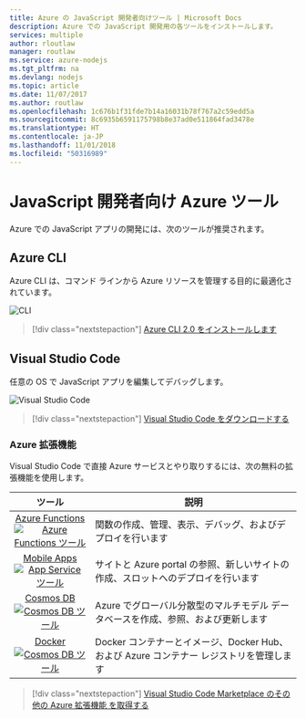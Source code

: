 ```yaml
---
title: Azure の JavaScript 開発者向けツール | Microsoft Docs
description: Azure での JavaScript 開発用の各ツールをインストールします。
services: multiple
author: rloutlaw
manager: routlaw
ms.service: azure-nodejs
ms.tgt_pltfrm: na
ms.devlang: nodejs
ms.topic: article
ms.date: 11/07/2017
ms.author: routlaw
ms.openlocfilehash: 1c676b1f31fde7b14a16031b78f767a2c59edd5a
ms.sourcegitcommit: 8c6935b6591175798b8e37ad0e511864fad3478e
ms.translationtype: HT
ms.contentlocale: ja-JP
ms.lasthandoff: 11/01/2018
ms.locfileid: "50316989"
---
```

# <a name="azure-tools-for-javascript-developers"></a>JavaScript 開発者向け Azure ツール
Azure での JavaScript アプリの開発には、次のツールが推奨されます。

## <a name="azure-cli"></a>Azure CLI
Azure CLI は、コマンド ラインから Azure リソースを管理する目的に最適化されています。

![CLI](media/node-azure-tools/cli.png)
 
> [!div class="nextstepaction"]
> [Azure CLI 2.0 をインストールします](https://docs.microsoft.com/cli/azure/install-az-cli2)

## <a name="visual-studio-code"></a>Visual Studio Code
任意の OS で JavaScript アプリを編集してデバッグします。

![Visual Studio Code](media/node-azure-tools/vs-code.png)

> [!div class="nextstepaction"]
> [Visual Studio Code をダウンロードする](https://code.visualstudio.com)

### <a name="azure-extensions"></a>Azure 拡張機能
Visual Studio Code で直接 Azure サービスとやり取りするには、次の無料の拡張機能を使用します。

| ツール | 説明  |
|:---------:|---------|
| [Azure Functions](https://marketplace.visualstudio.com/items?itemName=ms-azuretools.vscode-azurefunctions) <br> [![Azure Functions ツール](media/node-azure-tools/icon-azure-functions.png)](https://marketplace.visualstudio.com/items?itemName=ms-azuretools.vscode-azurefunctions) | 関数の作成、管理、表示、デバッグ、およびデプロイを行います|
| [Mobile Apps](https://marketplace.visualstudio.com/items?itemName=ms-azuretools.vscode-azureappservice) <br> [![App Service ツール](media/node-azure-tools/icon-azure-app-service.png)](https://marketplace.visualstudio.com/items?itemName=ms-azuretools.vscode-azureappservice) | サイトと Azure portal の参照、新しいサイトの作成、スロットへのデプロイを行います |
| [Cosmos DB](https://marketplace.visualstudio.com/items?itemName=ms-azuretools.vscode-cosmosdb)  <br> [![Cosmos DB ツール](media/node-azure-tools/icon-cosmos-db.png)](https://marketplace.visualstudio.com/items?itemName=ms-azuretools.vscode-cosmosdb)| Azure でグローバル分散型のマルチモデル データベースを作成、参照、および更新します |
| [Docker](https://marketplace.visualstudio.com/items?itemName=formulahendry.docker-explorer)   <br> [![Cosmos DB ツール](media/node-azure-tools/icon-docker.png)](https://marketplace.visualstudio.com/items?itemName=formulahendry.docker-explorer)| Docker コンテナーとイメージ、Docker Hub、および Azure コンテナー レジストリを管理します |

> [!div class="nextstepaction"]
> [Visual Studio Code Marketplace のその他の Azure 拡張機能 を取得する](https://marketplace.visualstudio.com/search?term=azure&target=VSCode&category=All%20categories&sortBy=Relevance)